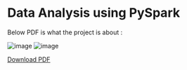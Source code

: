 # Data Analysis using PySpark

Below PDF is what the project is about :

![image](https://user-images.githubusercontent.com/58618233/198526239-ce1b0e2c-ce09-49a8-9033-5228d47acdea.png)
![image](https://user-images.githubusercontent.com/58618233/198527242-4448912a-8a34-40be-ad4e-2386ab09778d.png)

<a href="https://raw.githubusercontent.com/abhinit21/Data-Analysis-PySpark/blob/main/Assignment%20PySpark.pdf">Download PDF</a>
